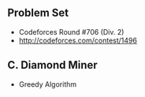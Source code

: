 ## Problem Set
- Codeforces Round #706 (Div. 2)
- http://codeforces.com/contest/1496

## C. Diamond Miner
- Greedy Algorithm